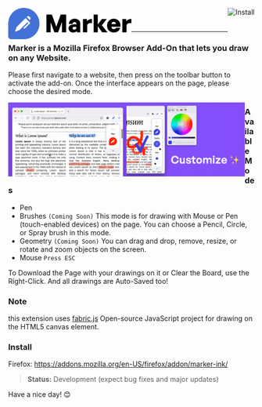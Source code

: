 
<img title="Install" src="https://blog.mozilla.org/addons/files/2020/04/get-the-addon-fx-apr-2020.svg" height=64 href="https://addons.mozilla.org/en-US/firefox/addon/marker-ink/" align="right" /><img title="Draw" src="logo.png" height=64 align="left" />

<br />
<br />

---

### Marker is a Mozilla Firefox Browser Add-On that lets you draw on any Website.

Please first navigate to a website, then press on the toolbar button to activate the add-on. Once the interface appears on the page, please choose the desired mode. 

<img title="Draw" src="preview1.png" width=48% align="left" />
<img title="Draw" src="preview2.png" width=48% align="left" />

### Available Modes

- Pen
- Brushes `(Coming Soon)`
  This mode is for drawing with Mouse or Pen (touch-enabled devices) on the page.
  You can choose a Pencil, Circle, or Spray brush in this mode. 
- Geometry `(Coming Soon)`
  You can drag and drop, remove, resize, or rotate and zoom objects on the screen. 
- Mouse `Press ESC`

To Download the Page with your drawings on it or Clear the Board, use the Right-Click.
And all drawings are Auto-Saved too!

### Note
this extension uses [fabric.js](https://github.com/fabricjs/fabric.js) 
Open-source JavaScript project for drawing on the HTML5 canvas element.

### Install
Firefox: https://addons.mozilla.org/en-US/firefox/addon/marker-ink/ 

> **Status:** Development (expect bug fixes and major updates)

Have a nice day! 😊
